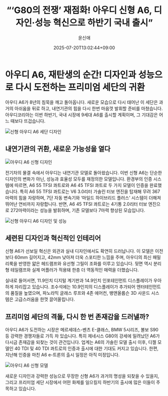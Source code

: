 ﻿---
title: "“‘G80의 전쟁’ 재점화! 아우디 신형 A6, 디자인·성능 혁신으로 하반기 국내 출시”"
description: "## 전기차 아닌 내연기관 복귀 디자인·성능 모두 완전히 달라져 올 하반기 국내 출시 유력 ..."
date: 2025-07-20T13:02:44+09:00
author: "윤신애"
categories: ["automotive"]
tags: ["뉴스", "이슈", "A6 55 TFSI 콰트로", "A6 가솔린", "A6 디젤", "신형 A6", "아우디", "내연기관 세단", "자동차 출시"]
hash: bdf1d2d9
source_url: "https://www.reportera.co.kr/car/audis-new-a6/"
url: "/automotive/g80yi-jeonjaeng-jaejeomhwa-audi/"
images: ["https://imagedelivery.net/BhPWbivJAhTvor9c-8lV2w/22528b72-944e-4049-2d83-4dc304b7ca00/public", "https://imagedelivery.net/BhPWbivJAhTvor9c-8lV2w/23314009-e513-45f0-b8fe-15cc20e3af00/public", "https://imagedelivery.net/BhPWbivJAhTvor9c-8lV2w/ddab1845-5ce9-46ad-52ef-5d073de7dd00/public", "https://imagedelivery.net/BhPWbivJAhTvor9c-8lV2w/562d4b56-a3d3-49a3-8b00-c9a2724f4600/public"]
thumbnail: "https://imagedelivery.net/BhPWbivJAhTvor9c-8lV2w/22528b72-944e-4049-2d83-4dc304b7ca00/public"
image: "https://imagedelivery.net/BhPWbivJAhTvor9c-8lV2w/22528b72-944e-4049-2d83-4dc304b7ca00/public"
featured_image: "https://imagedelivery.net/BhPWbivJAhTvor9c-8lV2w/22528b72-944e-4049-2d83-4dc304b7ca00/public"
image_width: 1200
image_height: 630
slug: "g80yi-jeonjaeng-jaejeomhwa-audi"
type: "post"
layout: "single"
news_keywords: "뉴스, 이슈, A6 55 TFSI 콰트로, A6 가솔린, A6 디젤"
robots: "index, follow"
draft: false
---

# 아우디 A6, 재탄생의 순간! 디자인과 성능으로 다시 도전하는 프리미엄 세단의 귀환

아우디 A6가 8년의 침묵을 깨고 돌아옵니다. 새로운 모습으로 다시 태어난 이 세단은 과거의 아쉬움을 뒤로 하고, 내연기관의 힘을 다시 한번 마음껏 발휘할 준비를 마쳤습니다. 아우디코리아는 이번 하반기, 국내 시장에 9세대 A6를 출시할 계획이며, 그 기대감은 어느 때보다 뜨겁습니다.


![신형 아우디 A6 세단 디자인](https://imagedelivery.net/BhPWbivJAhTvor9c-8lV2w/ddab1845-5ce9-46ad-52ef-5d073de7dd00/public)


## 내연기관의 귀환, 새로운 가능성을 열다


![아우디 A6 신형 디자인](https://imagedelivery.net/BhPWbivJAhTvor9c-8lV2w/23314009-e513-45f0-b8fe-15cc20e3af00/public)


전기차의 물결 속에서 아우디는 내연기관 모델로 돌아왔습니다. 이번 신형 A6는 단순한 디자인의 변화가 아닌, 성능과 효율성 모두를 재정의한 모델입니다. 환경부의 인증 시스템에 따르면, A6 55 TFSI 콰트로와 A6 45 TFSI 콰트로 두 가지 모델이 인증을 완료했습니다. 특히 A6 55 TFSI 콰트로는 V6 3.0리터 가솔린 터보 엔진을 탑재해 무려 367마력의 힘을 자랑하며, 7단 자동 변속기와 ‘마일드 하이브리드 플러스’ 시스템이 더해져 뛰어난 연비까지 자랑합니다. 반면, A6 45 TFSI 콰트로는 4기통 2.0리터 터보 엔진으로 272마력이라는 성능을 발휘하며, 기존 모델보다 7마력 향상된 모습입니다.


![신형 아우디 A6 디자인 및 성능](https://imagedelivery.net/BhPWbivJAhTvor9c-8lV2w/562d4b56-a3d3-49a3-8b00-c9a2724f4600/public)


## 세련된 디자인과 혁신적인 인테리어

신형 A6가 선보일 혁신은 외관과 실내 디자인에서도 확연히 드러납니다. 이 모델은 이전보다 60mm 길어지고, 42mm 낮아져 더욱 스포티한 느낌을 주며, 아우디의 최신 패밀리룩을 반영한 얇은 헤드램프와 유선형 그릴이 조화를 이루고 있습니다. 뒷면 역시 분리형 테일램프와 실제 머플러가 적용돼 한층 더 역동적인 매력을 더했습니다.

실내로 들어서면, 11.9인치 디지털 계기판과 14.9인치 인포테인먼트 디스플레이가 우아하게 자리잡고 있습니다. 조수석에는 10.9인치의 디스플레이가 추가되어 엔터테인먼트의 품질을 높였으며, 파노라믹 글래스 루프와 4존 에어컨, 뱅앤올룹슨 3D 사운드 시스템은 고급스러움을 한껏 끌어올립니다.

## 프리미엄 세단의 격돌, 다시 한 번 존재감을 드러낼까?

아우디 A6가 도전하는 시장은 메르세데스-벤츠 E-클래스, BMW 5시리즈, 볼보 S90 등 강력한 경쟁자들로 가득 차 있습니다. 특히 제네시스 G80의 강세에 밀려났던 A6가 다시금 존재감을 되찾는 것이 관건입니다. 업계는 A6의 가솔린 모델 출시 이후, 디젤 모델인 40 TDI 및 40 TDI 콰트로의 인증과 출시에 대한 기대도 커지고 있습니다. 한편, 지난해 인증을 마친 A6 e-트론의 출시 일정은 아직 미정입니다.


![아우디 A6 신형 모델](https://imagedelivery.net/BhPWbivJAhTvor9c-8lV2w/22528b72-944e-4049-2d83-4dc304b7ca00/public)


새로운 디자인과 강력한 성능으로 무장한 신형 A6가 과거의 명성을 되찾을 수 있을지, 그리고 프리미엄 세단 시장에서 어떤 화제를 일으킬지 하반기의 출시에 많은 이들이 주목하고 있습니다.

